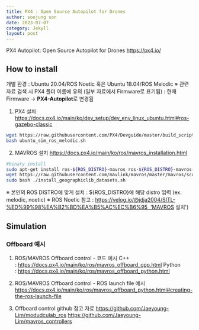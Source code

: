```yaml
---
title: PX4 : Open Source Autopilot for Drones
author: soojung son
date: 2023-07-07
category: Jekyll
layout: post
---
```


PX4 Autopilot: Open Source Autopilot for Drones
https://px4.io/

## How to install
개발 환경 : Ubuntu 20.04/ROS Noetic 혹은 Ubuntu 18.04/ROS Melodic
※ 관련 자료 검색 시 PX4 폴더 이름에 유의 (일부 자료에서 Firmware로 표기됨) : 현재 Firmware → **PX4-Autopilot**로 변경됨

1. PX4 설치
https://docs.px4.io/main/ko/dev_setup/dev_env_linux_ubuntu.html#ros-gazebo-classic
```bash
wget https://raw.githubusercontent.com/PX4/Devguide/master/build_scripts/ubuntu_sim_ros_melodic.sh
bash ubuntu_sim_ros_melodic.sh
```

2. MAVROS 설치
https://docs.px4.io/main/ko/ros/mavros_installation.html
```bash
#binary install 
sudo apt-get install ros-${ROS_DISTRO}-mavros ros-${ROS_DISTRO}-mavros-extras ros-${ROS_DISTRO}-mavros-msgs
wget https://raw.githubusercontent.com/mavlink/mavros/master/mavros/scripts/install_geographiclib_datasets.sh
sudo bash ./install_geographiclib_datasets.sh
```
※ 본인의 ROS DISTRO에 맞게 설치 : ${ROS_DISTRO}에 해당 distro 입력 (ex. melodic, noetic)
※ ROS Noetic 참고 : https://velog.io/@jdja2004/SITL-%ED%99%98%EA%B2%BD%EA%B5%AC%EC%B6%95  'MAVROS 설치')

## Simulation
### Offboard 예시
1. ROS/MAVROS Offboard control - 코드 예시
C++ : https://docs.px4.io/main/ko/ros/mavros_offboard_cpp.html
Python : https://docs.px4.io/main/ko/ros/mavros_offboard_python.html

2. ROS/MAVROS Offboard control - ROS launch file 예시
https://docs.px4.io/main/ko/ros/mavros_offboard_python.html#creating-the-ros-launch-file

3. Offboard control github 참고 자료 
https://github.com/Jaeyoung-Lim/modudculab_ros
https://github.com/Jaeyoung-Lim/mavros_controllers

